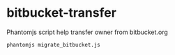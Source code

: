 # bitbucket-transfer
Phantomjs script help transfer owner from bitbucket.org
```shell
phantomjs migrate_bitbucket.js
```